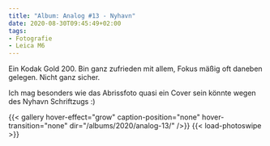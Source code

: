 ```yaml
---
title: "Album: Analog #13 - Nyhavn"
date: 2020-08-30T09:45:49+02:00
tags:
- Fotografie
- Leica M6
---
```


Ein Kodak Gold 200. Bin ganz zufrieden mit allem, Fokus mäßig oft daneben
gelegen. Nicht ganz sicher.

Ich mag besonders wie das Abrissfoto quasi ein Cover sein könnte wegen des
Nyhavn Schriftzugs :)

<!--more-->

{{< gallery hover-effect="grow" caption-position="none" hover-transition="none" dir="/albums/2020/analog-13/" />}}
{{< load-photoswipe >}}
